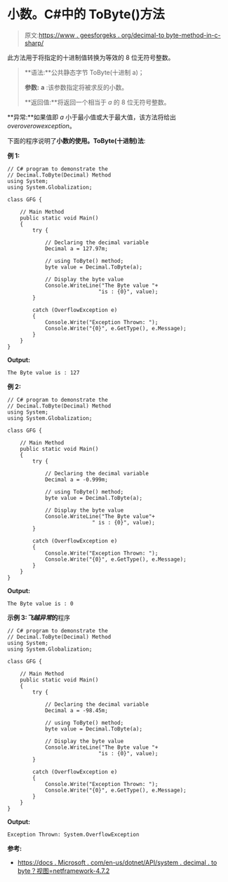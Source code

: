 # 小数。C#中的 ToByte()方法

> 原文:[https://www . geesforgeks . org/decimal-to byte-method-in-c-sharp/](https://www.geeksforgeeks.org/decimal-tobyte-method-in-c-sharp/)

此方法用于将指定的十进制值转换为等效的 8 位无符号整数。

> **语法:**公共静态字节 ToByte(十进制 a)；
> 
> **参数:**
> **a** :该参数指定将被求反的小数。
> 
> **返回值:**将返回一个相当于 *a* 的 8 位无符号整数。

**异常:**如果值即 *a* 小于最小值或大于最大值，该方法将给出*overoverowexception*。

下面的程序说明了**小数的使用。ToByte(十进制)法**:

**例 1:**

```
// C# program to demonstrate the
// Decimal.ToByte(Decimal) Method
using System;
using System.Globalization;

class GFG {

    // Main Method
    public static void Main()
    {
        try {

            // Declaring the decimal variable
            Decimal a = 127.97m;

            // using ToByte() method;
            byte value = Decimal.ToByte(a);

            // Display the byte value
            Console.WriteLine("The Byte value "+
                             "is : {0}", value);
        }

        catch (OverflowException e) 
        {
            Console.Write("Exception Thrown: ");
            Console.Write("{0}", e.GetType(), e.Message);
        }
    }
}
```

**Output:**

```
The Byte value is : 127

```

**例 2:**

```
// C# program to demonstrate the
// Decimal.ToByte(Decimal) Method
using System;
using System.Globalization;

class GFG {

    // Main Method
    public static void Main()
    {
        try {

            // Declaring the decimal variable
            Decimal a = -0.999m;

            // using ToByte() method;
            byte value = Decimal.ToByte(a);

            // Display the byte value
            Console.WriteLine("The Byte value"+
                           " is : {0}", value);
        }

        catch (OverflowException e) 
        {
            Console.Write("Exception Thrown: ");
            Console.Write("{0}", e.GetType(), e.Message);
        }
    }
}
```

**Output:**

```
The Byte value is : 0

```

**示例 3:*飞越异常*的**程序

```
// C# program to demonstrate the
// Decimal.ToByte(Decimal) Method
using System;
using System.Globalization;

class GFG {

    // Main Method
    public static void Main()
    {
        try {

            // Declaring the decimal variable
            Decimal a = -98.45m;

            // using ToByte() method;
            byte value = Decimal.ToByte(a);

            // Display the byte value
            Console.WriteLine("The Byte value "+
                             "is : {0}", value);
        }

        catch (OverflowException e) 
        {
            Console.Write("Exception Thrown: ");
            Console.Write("{0}", e.GetType(), e.Message);
        }
    }
}
```

**Output:**

```
Exception Thrown: System.OverflowException

```

**参考:**

*   [https://docs . Microsoft . com/en-us/dotnet/API/system . decimal . to byte？视图=netframework-4.7.2](https://docs.microsoft.com/en-us/dotnet/api/system.decimal.tobyte?view=netframework-4.7.2)